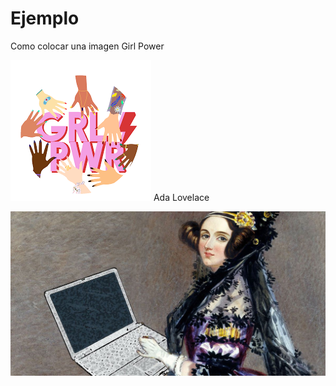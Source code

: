 # Ejemplo
Como colocar una imagen
Girl Power

 ![Image text](https://github.com/ShirlyBarzola/Ejemplo/blob/main/assets/img.png)
Ada Lovelace

 ![Image text](https://github.com/ShirlyBarzola/Ejemplo/blob/main/assets/mujeres-programadoras.jpeg)
